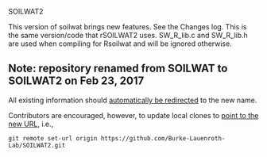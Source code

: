 SOILWAT2

This version of soilwat brings new features. See the Changes log. This is the same
version/code that rSOILWAT2 uses.
SW_R_lib.c and SW_R_lib.h are used when compiling for Rsoilwat and will be ignored
otherwise.


## Note: repository renamed from SOILWAT to SOILWAT2 on Feb 23, 2017

All existing information should [automatically be redirected](https://help.github.com/articles/renaming-a-repository/) to the new name.

Contributors are encouraged, however, to update local clones to [point to the new URL](https://help.github.com/articles/changing-a-remote-s-url/), i.e.,
```
git remote set-url origin https://github.com/Burke-Lauenroth-Lab/SOILWAT2.git
```
